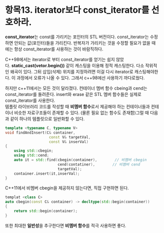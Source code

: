 # 항목13. iterator보다 const_iterator를 선호하라.



**const_iterator**는 const를 가리키는 포인터의 STL 버전이다. const_iterator는 수정하면 안되는 값(포인터)들을 가리킨다. 반복자가 가리키는 것을 수정할 필요가 없을 때에는 항상 const_iterator를 사용하는 것이 바람직하다.  


C++98에서는 iterator로 부터 const_iterator를 얻기는 쉽지 않았다. **static_cast(vetor.begin())** 같이 캐스팅을 이용해 정적 캐스팅한다. 다소 작위적인 왜곡이 있다. 그뒤 삽입(삭제) 위치를 지정하려면 이걸 다시 iterator로 캐스팅해야한다. 이 과정에서 오류가 나올 수 있다. 그래서 c++98에선 사용하기 까다로웠다.  


하지만 c++11에서는 모든 것이 달라졌다. 컨테이너 멤버 함수 cbeing과 cend는 const_iterator를 돌려준다. insert와 erase 같은 STL 멤버 함수들은 실제로 const_iterator를 사용한다.  
템플릿 라이브러리 코드를 작성할 때 **비멤버 함수**로서 제공해야 하는 컨테이너들과 컨테이너 비슷한 자료구조들이 존재할 수 있다. (물론 필요 없는 함수도 존재함)그럴 때 다음과 같이 하나의 템플릿으로 일반화할 수 있다.

```cpp
template <typename C, typename V>
void findAndInsert(C& container,
                    const V& targetVal,
                    const V& inserVal)
{
    using std::cbegin;
    using std::cend;
    auto it = std::find(cbegin(container),        // 비멤버 cbegin
                        cend(contatiner),        // 비멤버 cend
                        targetVal);
    container.insert(it,inserVal);
}
```

C++11에서 비멤버 cbegin을 제공하지 않는다면, 직접 구현하면 된다.

```cpp
templat <class C>
auto cbegin(const C& container) -> decltype(std::begin(container))
{
    return std::begin(container);
}
```

또한 최대한 **일반성**을 추구한다면 **비멤버 함수**를 적극 사용하면 좋다.




